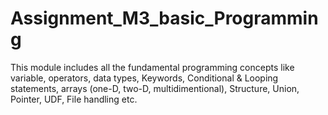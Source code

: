 # Assignment_M3_basic_Programming
This module includes all the fundamental programming concepts like variable, operators, 
data types, Keywords, Conditional & Looping statements, arrays (one-D, two-D, 
multidimentional), Structure, Union, Pointer, UDF, File handling etc.
